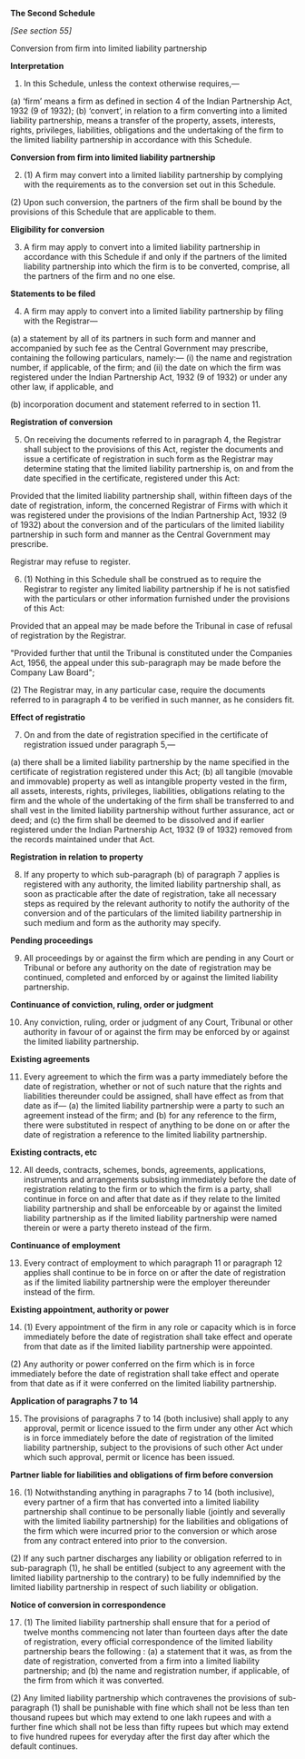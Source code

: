 **The Second Schedule**

*[See section 55]*

Conversion from firm into limited liability partnership

**Interpretation**

1. In this Schedule, unless the context otherwise requires,—

(a)	‘firm’ means a firm as defined in section 4 of the Indian Partnership Act, 1932 (9 of 1932);
(b)	‘convert’, in relation to a firm converting into a limited liability partnership, means a transfer of the property, assets, interests, rights, privileges, liabilities, obligations and the undertaking of the firm to the limited liability partnership in accordance with this Schedule.

**Conversion from firm into limited liability partnership**

2. (1) A firm may convert into a limited liability partnership by complying with the requirements as to the conversion set out in this Schedule.

(2) Upon such conversion, the partners of the firm shall be bound by the provisions of this Schedule that are applicable to them.

**Eligibility for conversion**

3. A firm may apply to convert into a limited liability partnership in accordance with this Schedule if and only if the partners of the limited liability partnership into which the firm is to be converted, comprise, all the partners of the firm and no one else.

**Statements to be filed**

4. A firm may apply to convert into a limited liability partnership by filing with the Registrar—

(a)	a statement by all of its partners in such form and manner and accompanied by such fee as the Central Government may prescribe, containing the following particulars, namely:—
(i)	the name and registration number, if applicable, of the firm; and
(ii)	the date on which the firm was registered under the Indian Partnership Act, 1932 (9 of 1932) or under any other law, if applicable, and

(b)	incorporation document and statement referred to in section 11.

**Registration of conversion**

5. On receiving the documents referred to in paragraph 4, the Registrar shall subject to the provisions of this Act, register the documents and issue a certificate of registration in such form as the Registrar may determine stating that the limited liability partnership is, on and from the date specified in the certificate, registered under this Act:

Provided that the limited liability partnership shall, within fifteen days of the date of registration, inform, the concerned Registrar of Firms with which it was registered under the provisions of the Indian Partnership Act, 1932 (9 of 1932) about the conversion and of the particulars of the limited liability partnership in such form and manner as the Central Government may prescribe.

Registrar may refuse to register.

6. (1) Nothing in this Schedule shall be construed as to require the Registrar to register any limited liability partnership if he is not satisfied with the particulars or other information furnished under the provisions of this Act:

Provided that an appeal may be made before the Tribunal in case of refusal of registration by the Registrar.

"Provided further that until the Tribunal is constituted under the Companies Act, 1956, the appeal under this sub-paragraph may be made before the Company Law Board";

(2) The Registrar may, in any particular case, require the documents referred to in paragraph 4 to be verified in such manner, as he considers fit.

**Effect of registratio**

7. On and from the date of registration specified in the certificate of registration issued under paragraph 5,—

(a)	there shall be a limited liability partnership by the name specified in the certificate of registration registered under this Act;
(b)	all tangible (movable and immovable) property as well as intangible property vested in the firm, all assets, interests, rights, privileges, liabilities, obligations relating to the firm and the whole of the undertaking of the firm shall be transferred to and shall vest in the limited liability partnership without further assurance, act or deed; and
(c)	the firm shall be deemed to be dissolved and if earlier registered under the Indian Partnership Act, 1932 (9 of 1932) removed from the records maintained under that Act.

**Registration in relation to property**

8. If any property to which sub-paragraph (b) of paragraph 7 applies is registered with any authority, the limited liability partnership shall, as soon as practicable after the date of registration, take all necessary steps as required by the relevant authority to notify the authority of the conversion and of the particulars of the limited liability partnership in such medium and form as the authority may specify.

**Pending proceedings**

9. All proceedings by or against the firm which are pending in any Court or Tribunal or before any authority on the date of registration may be continued, completed and enforced by or against the limited liability partnership.

**Continuance of conviction, ruling, order or judgment**

10. Any conviction, ruling, order or judgment of any Court, Tribunal or other authority in favour of or against the firm may be enforced by or against the limited liability partnership.

**Existing agreements**

11. Every agreement to which the firm was a party immediately before the date of registration, whether or not of such nature that the rights and liabilities thereunder could be assigned, shall have effect as from that date as if— (a)	the limited liability partnership were a party to such an agreement instead of the firm; and (b)	for any reference to the firm, there were substituted in respect of anything to be done on or after the date of registration a reference to the limited liability partnership.

**Existing contracts, etc**

12. All deeds, contracts, schemes, bonds, agreements, applications, instruments and arrangements subsisting immediately before the date of registration relating to the firm or to which the firm is a party, shall continue in force on and after that date as if they relate to the limited liability partnership and shall be enforceable by or against the limited liability partnership as if the limited liability partnership were named therein or were a party thereto instead of the firm.

**Continuance of employment**

13. Every contract of employment to which paragraph 11 or paragraph 12 applies shall continue to be in force on or after the date of registration as if the limited liability partnership were the employer thereunder instead of the firm.

**Existing appointment, authority or power**

14. (1) Every appointment of the firm in any role or capacity which is in force immediately before the date of registration shall take effect and operate from that date as if the limited liability partnership were appointed.

(2) Any authority or power conferred on the firm which is in force immediately before the date of registration shall take effect and operate from that date as if it were conferred on the limited liability partnership.

**Application of paragraphs 7 to 14**

15. The provisions of paragraphs 7 to 14 (both inclusive) shall apply to any approval, permit or licence issued to the firm under any other Act which is in force immediately before the date of registration of the limited liability partnership, subject to the provisions of such other Act under which such approval, permit or licence has been issued.

**Partner liable for liabilities and obligations of firm before conversion**

16. (1) Notwithstanding anything in paragraphs 7 to 14 (both inclusive), every partner of a firm that has converted into a limited liability partnership shall continue to be personally liable (jointly and severally with the limited liability partnership) for the liabilities and obligations of the firm which were incurred prior to the conversion or which arose from any contract entered into prior to the conversion.

(2) If any such partner discharges any liability or obligation referred to in sub-paragraph (1), he shall be entitled (subject to any agreement with the limited liability partnership to the contrary) to be fully indemnified by the limited liability partnership in respect of such liability or obligation.

**Notice of conversion in correspondence**

17. (1) The limited liability partnership shall ensure that for a period of twelve months commencing not later than fourteen days after the date of registration, every official correspondence of the limited liability partnership bears the following :
(a)	a statement that it was, as from the date of registration, converted from a firm into a limited liability partnership; and
(b)	the name and registration number, if applicable, of the firm from which it was converted.

(2) Any limited liability partnership which contravenes the provisions of sub-paragraph (1) shall be punishable with fine which shall not be less than ten thousand rupees but which may extend to one lakh rupees and with a further fine which shall not be less than fifty rupees but which may extend to five hundred rupees for everyday after the first day after which the default continues.
